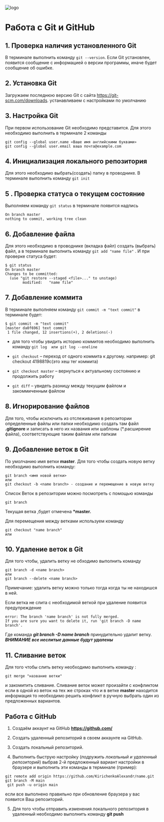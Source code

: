 ![logo](Git-Logo-1788C.png)
# Работа c Git и GitHub

## 1. Проверка наличия установленного Git
В терминале выполнить команду  `git --version`. Если Git установлен, появится сообщение  с информацией о версии программы, иначе будет сообщение об ошибке.

## 2. Установка Git
Загружаем последнюю версию Git c  сайта https://git-scm.com/downloads. устанавливаем с настройками по умолчанию

## 3. Настройка Git
При первом использование Git необходимо представится. Для этого необходимо выполнить в терминале 2 команды

```
git config --global user.name «Ваше имя английскими буквами»
git config --global user.email ваша почта@example.com
```

## 4. Инициализация локального репозитория
Для этого необходимо выбрать(создать) папку в проводнике. В терминале выполнить команду `git init`
## 5 . Проверка статуса о текущем состояние
Выполняем команду `git status` в терминале появится надпись 
```$ git status
On branch master
nothing to commit, working tree clean
```
## 6. Добавление файла
Для этого необходимо в проводнике (вкладка файл) создать (выбрать) файл, а в терминале выполнить команду `git add "name file"` . И при проверке статуса будет:
```
$ git status
On branch master
Changes to be committed:
  (use "git restore --staged <file>..." to unstage)
        modified:   "name file"
```
## 7. Добавление коммита
В терминале выполняем команду `git commit -m "text commit"` в терминале будет:
```
$ git commit -m "text commit"
[master da0f696] text commit
 1 file changed, 12 insertions(+), 2 deletions(-)
 ```
 * для того чтобы увидить историю коммитов необходимо выполнить команду `git log  или git log --oneline`
 * `git checkout` – переход от одного коммита к другому. например: git checkout 4198819c(это хеш тег коммита)

 * `git checkout master` – вернуться к актуальному состоянию и продолжить работу
* `git diff` – увидеть разницу между текущим файлом и закоммиченным файлом


## 8. Игнорирование файлов
Для того, чтобы исключить из отслеживания в репозитории определенные файлы или папки необходимо создать там файл  **.gitignore** и записать в него их названия или шаблоны (*.расширение файла), соответствующие таким файлам или папкам

## 9. Добавление веток в Git
По умолчанию имя  ветки **master**. Для того чтобы создать новую ветку необходимо выполнить команду:
```
git branch <имя новой ветки>
или
git checkout -b <name branch> - создание и перемещение в новую ветку
```

Список Веток в репозитории можно посмотреть с помощью команды


```
git branch 

```

Текущая ветка ,будет отмечена **\*master.**

Для перемещения между ветками используем команду 
```
git checkout "name branch"
или
```
## 10. Удаление веток в Git
Для того чтобы, удалить ветку не обходимо выполнить команду
```
git branch -d <name branch>
или
git branch --delete <name branch>
```
Примечание: удалить ветку можно только тогда когда ты не находишся в ней.

Если ветка не слита с необходимой веткой при удаление появится предупреждение 
```$ git branch -d name branch
error: The branch 'name branch' is not fully merged.
If you are sure you want to delete it, run 'git branch -D name branch'.
```
Где команда ***git branch -D name branch*** принудительно удалит ветку. ***ВНИМАНИЕ все неслитые данные будут удалены*** 

## 11. Сливание веток
Для того чтобы слить ветку необходимо выполнить команду : 
```
git merge "название ветки"
```
 и закомитить сливание.
 Сливание веток может произайти с конфликтом если в одной из веток на тех же строках что и в ветке **master** находится информация  то необходимо решить конфликт в ручную выбрать один из предложенных вариантов.
 
 
 ## Работа с GitHub
 1. Создаём аккаунт на GitHub __https://github.com/__

 2. Создать удаленный репозиторий в своем аккаунте на GitHub. 
 
 3. Создать локальный репозиторий.
 
 4. Выполнить быструю настройку (*подружить локальный и удаленный репозиторий*)
  выбрав 2-й предложенный вариант настройки в браузере и выполнить эти команды в терминале (пример):
  ```
  git remote add origin https://github.com/KirichenkoAlexandr/name.git
  git branch -M main
   git push -u origin main
 ```
  если все выполнено правильно при обновление браузера у вас появится Ваш репозиторий.

 5. Для того чтобы отправить изменения локального репозитория в удаленный необходимо выполнить команду **git push**  
 
